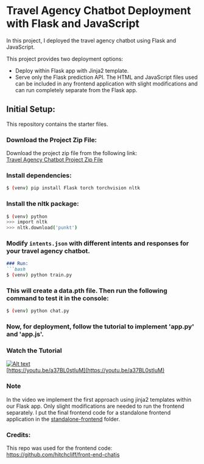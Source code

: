 # Travel Agency Chatbot Deployment with Flask and JavaScript

In this project, I deployed the travel agency chatbot using Flask and JavaScript.

This project provides two deployment options:

- Deploy within Flask app with Jinja2 template.
- Serve only the Flask prediction API. The HTML and JavaScript files used can be included in any frontend application with slight modifications and can run completely separate from the Flask app.

## Initial Setup:
This repository contains the starter files.

### Download the Project Zip File:

Download the project zip file from the following link:  
    [Travel Agency Chatbot Project Zip File](https://drive.google.com/file/d/1GUVIfqfnRMa-VvT9shZ1f1JFqcKqN2Pb/view?usp=sharing)


### Install dependencies:
```bash
$ (venv) pip install Flask torch torchvision nltk
```

### Install the nltk package:
```bash
$ (venv) python
>>> import nltk
>>> nltk.download('punkt')
```

### Modify `intents.json` with different intents and responses for your travel agency chatbot.

```markdown
### Run:
```bash
$ (venv) python train.py
```
### This will create a data.pth file. Then run the following command to test it in the console:
```bash
$ (venv) python chat.py
```

### Now, for deployment, follow the tutorial to implement 'app.py' and 'app.js'.


### Watch the Tutorial
[![Alt text](https://img.youtube.com/vi/a37BL0stIuM/hqdefault.jpg)](https://youtu.be/a37BL0stIuM)  
[https://youtu.be/a37BL0stIuM](https://youtu.be/a37BL0stIuM)

### Note
In the video we implement the first approach using jinja2 templates within our Flask app. Only slight modifications are needed to run the frontend separately. I put the final frontend code for a standalone frontend application in the [standalone-frontend](/standalone-frontend) folder.

### Credits:
This repo was used for the frontend code:
https://github.com/hitchcliff/front-end-chatjs

